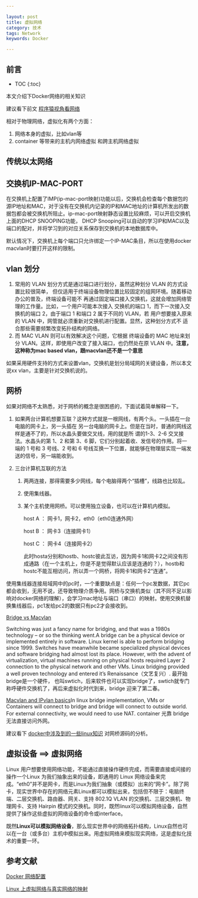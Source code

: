 ```yaml
---

layout: post
title: 虚拟网络
category: 技术
tags: Network
keywords: Docker

---
```


## 前言


* TOC
{:toc}

本文介绍下Docker网络的相关知识

建议看下前文 [程序猿视角看网络](http://topsli.github.io/2018/03/08/network.html)

相对于物理网络，虚拟化有两个方面：

1. 网络本身的虚拟，比如vlan等
2. container 等带来的主机内网络虚拟 和跨主机网络虚拟

## 传统以太网络



## 交换机IP-MAC-PORT


在交换机上配置了IMP(ip-mac-port映射)功能以后，交换机会检查每个数据包的源IP地址和MAC，对于没有在交换机内记录的IP和MAC地址的计算机所发出的数据包都会被交换机所阻止。ip-mac-port映射静态设置比较麻烦，可以开启交换机上面的DHCP SNOOPING功能， DHCP Snooping可以自动的学习IP和MAC以及端口的配对，并将学习到的对应关系保存到交换机的本地数据库中。

默认情况下，交换机上每个端口只允许绑定一个IP-MAC条目，所以在使用docker macvlan时要打开这样的限制。

## vlan 划分

1. 常用的 VLAN 划分方式是通过端口进行划分，虽然这种划分 VLAN 的方式设置比较很简单， 但仅适用于终端设备物理位置比较固定的组网环境。随着移动办公的普及，终端设备可能不 再通过固定端口接入交换机，这就会增加网络管理的工作量。比如，一个用户可能本次接入 交换机的端口 1，而下一次接入交换机的端口 2，由于端口 1 和端口 2 属于不同的 VLAN，若 用户想要接入原来的 VLAN 中，网管就必须重新对交换机进行配置。显然，这种划分方式不 适合那些需要频繁改变拓扑结构的网络。
2. 而 MAC VLAN 则可以有效解决这个问题，它根据 终端设备的 MAC 地址来划分 VLAN。这样，即使用户改变了接入端口，也仍然处在原 VLAN 中。**注意，这种称为mac based vlan，跟macvlan还不是一个意思**

如果采用硬件支持的方式来设置vlan，交换机是划分局域网的关键设备，所以本文说xx vlan，主要是针对交换机说的。

## 网桥

如果对网络不太熟悉，对于网桥的概念是很困惑的，下面试着简单解释一下。

1. 如果两台计算机想要互联？这种方式就是一根网线，有两个头。一头插在一台电脑的网卡上，另一头插在 另一台电脑的网卡上。但是在当时，普通的网线这样是通不了的，所以水晶头要做交叉线，用的就是所 谓的1-3、2-6 交叉接法。水晶头的第 1、2 和第 3、6 脚，它们分别起着收、发信号的作用。将一端的 1 号和 3 号线、2 号和 6 号线互换一下位置，就能够在物理层实现一端发送的信号，另一端能收到。

2. 三台计算机互联的方法

    1. 两两连接，那得需要多少网线，每个电脑得两个“插槽”，线路也比较乱。
    
    2. 使用集线器。

    3. 某个主机使用网桥。可以使用独立设备，也可以在计算机内模拟。

        host A ： 网卡1，网卡2，eth0（eth0连通外网）
    
        host B ： 网卡3（连接网卡1）
    
        host C ： 网卡4（连接网卡2）

        此时hosta分别和hostb、hostc彼此互访，因为网卡1和网卡2之间没有形成通路（在一个主机上，你是不是觉得默认应该是连通的？），hostb和hostc不能互相访问，所以弄一个网桥，将网卡1和网卡2“连通”。
        
使用集线器连接局域网中的pc时，一个重要缺点是：任何一个pc发数据，其它pc都会收到，无用不说，还导致物理介质争用。网桥与交换机类似（其不同不足以影响对docker网络的理解），会学习mac地址与端口（串口）的映射。使用交换机替换集线器后，pc1发给pc2的数据只有pc2才会接收到。

[Bridge vs Macvlan](https://hicu.be/bridge-vs-macvlan)

Switching was just a fancy name for bridging, and that was a 1980s technology – or so the thinking went.A bridge can be a physical device or implemented entirely in software. Linux kernel is able to perform bridging since 1999. Switches have meanwhile became specialized physical devices and software bridging had almost lost its place. However, with the advent of virtualization, virtual machines running on physical hosts required Layer 2 connection to the physical network and other VMs. Linux bridging provided a well proven technology and entered it’s Renaissance（文艺复兴）. 最开始bridge是一个硬件， 也叫swtich，后来软件也可以实现bridge了，swtich就专门称呼硬件交换机了，再后来虚拟化时代到来，bridge 迎来了第二春。


[Macvlan and IPvlan basics](https://sreeninet.wordpress.com/2016/05/29/macvlan-and-ipvlan/)In linux bridge implementation, VMs or Containers will connect to bridge and bridge will connect to outside world. For external connectivity, we would need to use NAT. container 光靠 bridge 无法直接访问外网。

建议看下 [docker中涉及到的一些linux知识](http://topsli.github.io/2016/12/02/linux_docker.html) 对网桥源码的分析。

## 虚拟设备 ==> 虚拟网络

Linux 用户想要使用网络功能，不能通过直接操作硬件完成，而需要直接或间接的操作一个Linux 为我们抽象出来的设备，即通用的 Linux 网络设备来完成。“eth0”并不是网卡，而是Linux为我们抽象（或模拟）出来的“网卡”。除了网卡，现实世界中存在的网络元素Linux都可以模拟出来，包括但不限于：电脑终端、二层交换机、路由器、网关、支持 802.1Q VLAN 的交换机、三层交换机、物理网卡、支持 Hairpin 模式的交换机。同时，既然linux可以模拟网络设备，自然提供了操作这些虚拟的网络设备的命令或interface。

既然**Linux可以模拟网络设备**，那么现实世界中的网络拓扑结构，Linux自然也可以在一台（或多台）主机中模拟出来。用虚拟网络来模拟现实网络，这是虚拟化技术的重要一环。







    
## 参考文献

[Docker 网络配置][]

[Linux 上虚拟网络与真实网络的映射][]

[Docker 网络配置]: http://www.oschina.net/translate/docker-network-configuration
[Linux 上的基础网络设备详解]: https://www.ibm.com/developerworks/cn/linux/1310_xiawc_networkdevice/
[Linux 上虚拟网络与真实网络的映射]: https://www.ibm.com/developerworks/cn/linux/1312_xiawc_linuxvirtnet/